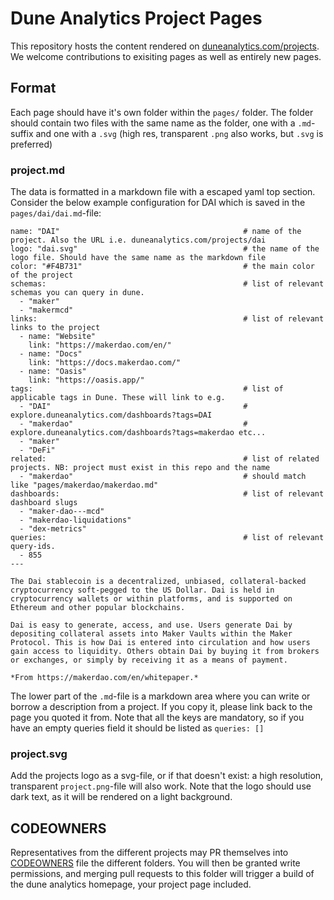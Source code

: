 # Dune Analytics Project Pages
This repository hosts the content rendered on [duneanalytics.com/projects](https://duneanalytics.com/projects). We welcome contributions to exisiting pages as well as entirely new pages.


## Format
Each page should have it's own folder within the `pages/` folder. The folder should contain two files with the same name as the folder, one with a `.md`-suffix and one with a `.svg` (high res, transparent `.png` also works, but `.svg` is preferred)
### project.md
The data is formatted in a markdown file with a escaped yaml top section. Consider the below example configuration for DAI which is saved in the `pages/dai/dai.md`-file:

```
name: "DAI"                                         # name of the project. Also the URL i.e. duneanalytics.com/projects/dai
logo: "dai.svg"                                     # the name of the logo file. Should have the same name as the markdown file 
color: "#F4B731"                                    # the main color of the project
schemas:                                            # list of relevant schemas you can query in dune.
  - "maker"
  - "makermcd"
links:                                              # list of relevant links to the project
  - name: "Website"
    link: "https://makerdao.com/en/"
  - name: "Docs"
    link: "https://docs.makerdao.com/"
  - name: "Oasis"
    link: "https://oasis.app/"
tags:                                               # list of applicable tags in Dune. These will link to e.g.
  - "DAI"                                           # explore.duneanalytics.com/dashboards?tags=DAI
  - "makerdao"                                      # explore.duneanalytics.com/dashboards?tags=makerdao etc...
  - "maker"
  - "DeFi"
related:                                            # list of related projects. NB: project must exist in this repo and the name
  - "makerdao"                                      # should match like "pages/makerdao/makerdao.md"
dashboards:                                         # list of relevant dashboard slugs
  - "maker-dao---mcd"
  - "makerdao-liquidations"
  - "dex-metrics"
queries:                                            # list of relevant query-ids.
  - 855
---

The Dai stablecoin is a decentralized, unbiased, collateral-backed cryptocurrency soft-pegged to the US Dollar. Dai is held in cryptocurrency wallets or within platforms, and is supported on Ethereum and other popular blockchains.

Dai is easy to generate, access, and use. Users generate Dai by depositing collateral assets into Maker Vaults within the Maker Protocol. This is how Dai is entered into circulation and how users gain access to liquidity. Others obtain Dai by buying it from brokers or exchanges, or simply by receiving it as a means of payment.

*From https://makerdao.com/en/whitepaper.*

```
The lower part of the `.md`-file is a markdown area where you can write or borrow a description from a project. If you copy it, please link back to the page you quoted it from. Note that all the keys are mandatory, so if you have an empty queries field it should be listed as `queries: []`

### project.svg
Add the projects logo as a svg-file, or if that doesn't exist: a high resolution, transparent `project.png`-file will also work. Note that the logo should use dark text, as it will be rendered on a light background.


## CODEOWNERS
Representatives from the different projects may PR themselves into [CODEOWNERS](https://docs.github.com/en/github/creating-cloning-and-archiving-repositories/about-code-owners) file the different folders. You will then be granted write permissions, and merging pull requests to this folder will trigger a build of the dune analytics homepage, your project page included.
